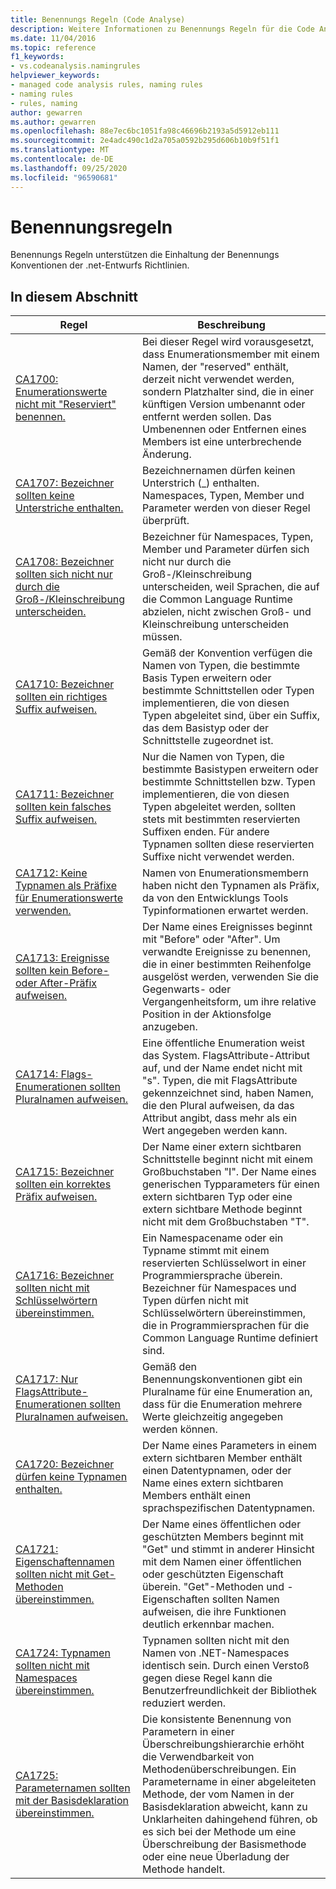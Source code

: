 ```yaml
---
title: Benennungs Regeln (Code Analyse)
description: Weitere Informationen zu Benennungs Regeln für die Code Analyse.
ms.date: 11/04/2016
ms.topic: reference
f1_keywords:
- vs.codeanalysis.namingrules
helpviewer_keywords:
- managed code analysis rules, naming rules
- naming rules
- rules, naming
author: gewarren
ms.author: gewarren
ms.openlocfilehash: 88e7ec6bc1051fa98c46696b2193a5d5912eb111
ms.sourcegitcommit: 2e4adc490c1d2a705a0592b295d606b10b9f51f1
ms.translationtype: MT
ms.contentlocale: de-DE
ms.lasthandoff: 09/25/2020
ms.locfileid: "96590681"
---
```

# <a name="naming-rules"></a>Benennungsregeln

Benennungs Regeln unterstützen die Einhaltung der Benennungs Konventionen der .net-Entwurfs Richtlinien.

## <a name="in-this-section"></a>In diesem Abschnitt

|Regel|Beschreibung|
|----------|-----------------|
|[CA1700: Enumerationswerte nicht mit "Reserviert" benennen.](ca1700.md)|Bei dieser Regel wird vorausgesetzt, dass Enumerationsmember mit einem Namen, der "reserved" enthält, derzeit nicht verwendet werden, sondern Platzhalter sind, die in einer künftigen Version umbenannt oder entfernt werden sollen. Das Umbenennen oder Entfernen eines Members ist eine unterbrechende Änderung.|
|[CA1707: Bezeichner sollten keine Unterstriche enthalten.](ca1707.md)|Bezeichnernamen dürfen keinen Unterstrich (_) enthalten. Namespaces, Typen, Member und Parameter werden von dieser Regel überprüft.|
|[CA1708: Bezeichner sollten sich nicht nur durch die Groß-/Kleinschreibung unterscheiden.](ca1708.md)|Bezeichner für Namespaces, Typen, Member und Parameter dürfen sich nicht nur durch die Groß-/Kleinschreibung unterscheiden, weil Sprachen, die auf die Common Language Runtime abzielen, nicht zwischen Groß- und Kleinschreibung unterscheiden müssen.|
|[CA1710: Bezeichner sollten ein richtiges Suffix aufweisen.](ca1710.md)|Gemäß der Konvention verfügen die Namen von Typen, die bestimmte Basis Typen erweitern oder bestimmte Schnittstellen oder Typen implementieren, die von diesen Typen abgeleitet sind, über ein Suffix, das dem Basistyp oder der Schnittstelle zugeordnet ist.|
|[CA1711: Bezeichner sollten kein falsches Suffix aufweisen.](ca1711.md)|Nur die Namen von Typen, die bestimmte Basistypen erweitern oder bestimmte Schnittstellen bzw. Typen implementieren, die von diesen Typen abgeleitet werden, sollten stets mit bestimmten reservierten Suffixen enden. Für andere Typnamen sollten diese reservierten Suffixe nicht verwendet werden.|
|[CA1712: Keine Typnamen als Präfixe für Enumerationswerte verwenden.](ca1712.md)|Namen von Enumerationsmembern haben nicht den Typnamen als Präfix, da von den Entwicklungs Tools Typinformationen erwartet werden.|
|[CA1713: Ereignisse sollten kein Before- oder After-Präfix aufweisen.](ca1713.md)|Der Name eines Ereignisses beginnt mit "Before" oder "After". Um verwandte Ereignisse zu benennen, die in einer bestimmten Reihenfolge ausgelöst werden, verwenden Sie die Gegenwarts- oder Vergangenheitsform, um ihre relative Position in der Aktionsfolge anzugeben.|
|[CA1714: Flags-Enumerationen sollten Pluralnamen aufweisen.](ca1714.md)|Eine öffentliche Enumeration weist das System. FlagsAttribute-Attribut auf, und der Name endet nicht mit "s". Typen, die mit FlagsAttribute gekennzeichnet sind, haben Namen, die den Plural aufweisen, da das Attribut angibt, dass mehr als ein Wert angegeben werden kann.|
|[CA1715: Bezeichner sollten ein korrektes Präfix aufweisen.](ca1715.md)|Der Name einer extern sichtbaren Schnittstelle beginnt nicht mit einem Großbuchstaben "I".  Der Name eines generischen Typparameters für einen extern sichtbaren Typ oder eine extern sichtbare Methode beginnt nicht mit dem Großbuchstaben "T".|
|[CA1716: Bezeichner sollten nicht mit Schlüsselwörtern übereinstimmen.](ca1716.md)|Ein Namespacename oder ein Typname stimmt mit einem reservierten Schlüsselwort in einer Programmiersprache überein. Bezeichner für Namespaces und Typen dürfen nicht mit Schlüsselwörtern übereinstimmen, die in Programmiersprachen für die Common Language Runtime definiert sind.|
|[CA1717: Nur FlagsAttribute-Enumerationen sollten Pluralnamen aufweisen.](ca1717.md)|Gemäß den Benennungskonventionen gibt ein Pluralname für eine Enumeration an, dass für die Enumeration mehrere Werte gleichzeitig angegeben werden können.|
|[CA1720: Bezeichner dürfen keine Typnamen enthalten.](ca1720.md)|Der Name eines Parameters in einem extern sichtbaren Member enthält einen Datentypnamen, oder der Name eines extern sichtbaren Members enthält einen sprachspezifischen Datentypnamen.|
|[CA1721: Eigenschaftennamen sollten nicht mit Get-Methoden übereinstimmen.](ca1721.md)|Der Name eines öffentlichen oder geschützten Members beginnt mit "Get" und stimmt in anderer Hinsicht mit dem Namen einer öffentlichen oder geschützten Eigenschaft überein. "Get"-Methoden und -Eigenschaften sollten Namen aufweisen, die ihre Funktionen deutlich erkennbar machen.|
|[CA1724: Typnamen sollten nicht mit Namespaces übereinstimmen.](ca1724.md)|Typnamen sollten nicht mit den Namen von .NET-Namespaces identisch sein. Durch einen Verstoß gegen diese Regel kann die Benutzerfreundlichkeit der Bibliothek reduziert werden.|
|[CA1725: Parameternamen sollten mit der Basisdeklaration übereinstimmen.](ca1725.md)|Die konsistente Benennung von Parametern in einer Überschreibungshierarchie erhöht die Verwendbarkeit von Methodenüberschreibungen. Ein Parametername in einer abgeleiteten Methode, der vom Namen in der Basisdeklaration abweicht, kann zu Unklarheiten dahingehend führen, ob es sich bei der Methode um eine Überschreibung der Basismethode oder eine neue Überladung der Methode handelt.|

